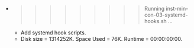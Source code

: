 * >>>>>>>>> Running inst-min-con-03-systemd-hooks.sh ...
  * Add systemd hook scripts.
  * Disk size = 1314252K. Space Used = 76K. Runtime = 00:00:00:00.
